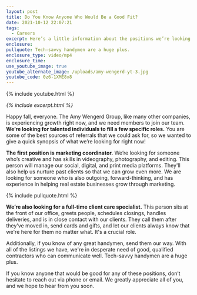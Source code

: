```yaml
---
layout: post
title: Do You Know Anyone Who Would Be a Good Fit?
date: 2021-10-12 22:07:21
tags:
  - Careers
excerpt: Here’s a little information about the positions we’re looking to fill.
enclosure:
pullquote: Tech-savvy handymen are a huge plus.
enclosure_type: video/mp4
enclosure_time:
use_youtube_image: true
youtube_alternate_image: /uploads/amy-wengerd-yt-3.jpg
youtube_code: 0z6-1XME8x8
---
```

{% include youtube.html %}

*{% include excerpt.html %}*

Happy fall, everyone. The Amy Wengerd Group, like many other companies, is experiencing growth right now, and we need members to join our team. **We’re looking for talented individuals to fill a few specific roles.** You are some of the best sources of referrals that we could ask for, so we wanted to give a quick synopsis of what we’re looking for right now\!

**The first position is marketing coordinator.** We’re looking for someone who’s creative and has skills in videography, photography, and editing. This person will manage our social, digital, and print media platforms. They'll also help us nurture past clients so that we can grow even more. We are looking for someone who is also outgoing, forward-thinking, and has experience in helping real estate businesses grow through marketing.

{% include pullquote.html %}

**We’re also looking for a full-time client care specialist.** This person sits at the front of our office, greets people, schedules closings, handles deliveries, and is in close contact with our clients. They call them after they’ve moved in, send cards and gifts, and let our clients always know that we're here for them no matter what. It's a crucial role.&nbsp;

Additionally, if you know of any great handymen, send them our way. With all of the listings we have, we're in desperate need of good, qualified contractors who can communicate well. Tech-savvy handymen are a huge plus.

If you know anyone that would be good for any of these positions, don’t hesitate to reach out via phone or email. We greatly appreciate all of you, and we hope to hear from you soon.
